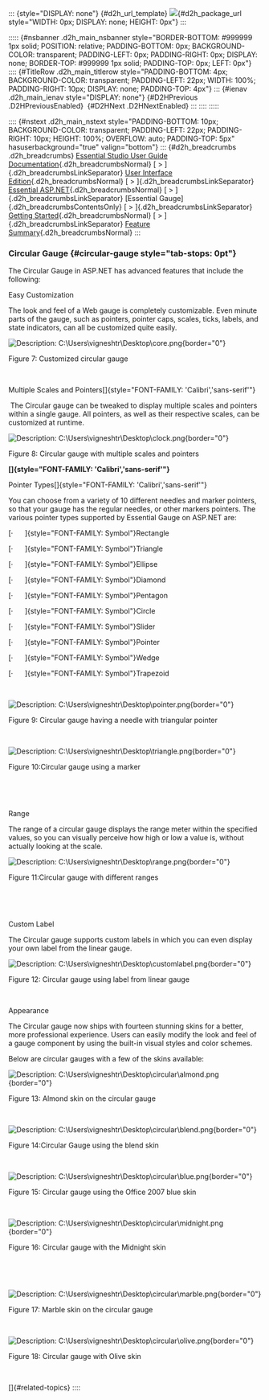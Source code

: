 ::: {style="DISPLAY: none"}
[](ms-xhelp:///?Id=d2h_url_template){#d2h_url_template} ![](!package_url!){#d2h_package_url style="WIDTH: 0px; DISPLAY: none; HEIGHT: 0px"}
:::

::::: {#nsbanner .d2h_main_nsbanner style="BORDER-BOTTOM: #999999 1px solid; POSITION: relative; PADDING-BOTTOM: 0px; BACKGROUND-COLOR: transparent; PADDING-LEFT: 0px; PADDING-RIGHT: 0px; DISPLAY: none; BORDER-TOP: #999999 1px solid; PADDING-TOP: 0px; LEFT: 0px"}
:::: {#TitleRow .d2h_main_titlerow style="PADDING-BOTTOM: 4px; BACKGROUND-COLOR: transparent; PADDING-LEFT: 22px; WIDTH: 100%; PADDING-RIGHT: 10px; DISPLAY: none; PADDING-TOP: 4px"}
::: {#ienav .d2h_main_ienav style="DISPLAY: none"}
[](ms-xhelp:///?Id=d797ebe8-dc93-4523-95bb-325c3a63eb23){#D2HPrevious .D2HPreviousEnabled}  [](ms-xhelp:///?Id=6b7066b0-5fc8-4784-bc6e-62b5fdb87071){#D2HNext .D2HNextEnabled}
:::
::::
:::::

:::: {#nstext .d2h_main_nstext style="PADDING-BOTTOM: 10px; BACKGROUND-COLOR: transparent; PADDING-LEFT: 22px; PADDING-RIGHT: 10px; HEIGHT: 100%; OVERFLOW: auto; PADDING-TOP: 5px" hasuserbackground="true" valign="bottom"}
::: {#d2h_breadcrumbs .d2h_breadcrumbs}
[Essential Studio User Guide Documentation](ms-xhelp:///?Id=12457748-09e3-4d74-a240-8e049cedf030){.d2h_breadcrumbsNormal} [ \> ]{.d2h_breadcrumbsLinkSeparator} [User Interface Edition](ms-xhelp:///?Id=c29296b7-531c-413b-a0ec-488ca1f7f669){.d2h_breadcrumbsNormal} [ \> ]{.d2h_breadcrumbsLinkSeparator} [Essential ASP.NET](ms-xhelp:///?Id=25c35330-c127-4dad-9a92-ed79dc7261a6){.d2h_breadcrumbsNormal} [ \> ]{.d2h_breadcrumbsLinkSeparator} [Essential Gauge]{.d2h_breadcrumbsContentsOnly} [ \> ]{.d2h_breadcrumbsLinkSeparator} [Getting Started](ms-xhelp:///?Id=34a29395-708d-43cb-9013-8c236b278443){.d2h_breadcrumbsNormal} [ \> ]{.d2h_breadcrumbsLinkSeparator} [Feature Summary](ms-xhelp:///?Id=d797ebe8-dc93-4523-95bb-325c3a63eb23){.d2h_breadcrumbsNormal}
:::

### Circular Gauge {#circular-gauge style="tab-stops: 0pt"}

The Circular Gauge in ASP.NET has advanced features that include the following:

Easy Customization

The look and feel of a Web gauge is completely customizable. Even minute parts of the gauge, such as pointers, pointer caps, scales, ticks, labels, and state indicators, can all be customized quite easily.

![Description: C:\\Users\\vigneshtr\\Desktop\\core.png](ImagesExt/image105_15.png){border="0"}

Figure 7: Customized circular gauge

 

Multiple Scales and Pointers[]{style="FONT-FAMILY: 'Calibri','sans-serif'"}

 The Circular gauge can be tweaked to display multiple scales and pointers within a single gauge. All pointers, as well as their respective scales, can be customized at runtime.

![Description: C:\\Users\\vigneshtr\\Desktop\\clock.png](ImagesExt/image105_16.png){border="0"}

Figure 8: Circular gauge with multiple scales and pointers

**[]{style="FONT-FAMILY: 'Calibri','sans-serif'"}**  

Pointer Types[]{style="FONT-FAMILY: 'Calibri','sans-serif'"}

You can choose from a variety of 10 different needles and marker pointers, so that your gauge has the regular needles, or other markers pointers. The various pointer types supported by Essential Gauge on ASP.NET are:

[·      ]{style="FONT-FAMILY: Symbol"}Rectangle

[·      ]{style="FONT-FAMILY: Symbol"}Triangle

[·      ]{style="FONT-FAMILY: Symbol"}Ellipse

[·      ]{style="FONT-FAMILY: Symbol"}Diamond

[·      ]{style="FONT-FAMILY: Symbol"}Pentagon

[·      ]{style="FONT-FAMILY: Symbol"}Circle

[·      ]{style="FONT-FAMILY: Symbol"}Slider

[·      ]{style="FONT-FAMILY: Symbol"}Pointer

[·      ]{style="FONT-FAMILY: Symbol"}Wedge

[·      ]{style="FONT-FAMILY: Symbol"}Trapezoid

 

![Description: C:\\Users\\vigneshtr\\Desktop\\pointer.png](ImagesExt/image105_17.png){border="0"}

Figure 9: Circular gauge having a needle with triangular pointer

 

![Description: C:\\Users\\vigneshtr\\Desktop\\triangle.png](ImagesExt/image105_18.png){border="0"}

Figure 10:Circular gauge using a marker

 

 

Range

The range of a circular gauge displays the range meter within the specified values, so you can visually perceive how high or low a value is, without actually looking at the scale.

![Description: C:\\Users\\vigneshtr\\Desktop\\range.png](ImagesExt/image105_19.png){border="0"}

Figure 11:Circular gauge with different ranges

 

 

Custom Label

The Circular gauge supports custom labels in which you can even display your own label from the linear gauge.

![Description: C:\\Users\\vigneshtr\\Desktop\\customlabel.png](ImagesExt/image105_20.png){border="0"}

Figure 12: Circular gauge using label from linear gauge

 

Appearance

The Circular gauge now ships with fourteen stunning skins for a better, more professional experience. Users can easily modify the look and feel of a gauge component by using the built-in visual styles and color schemes.

Below are circular gauges with a few of the skins available:

![Description: C:\\Users\\vigneshtr\\Desktop\\circular\\almond.png](ImagesExt/image105_21.png){border="0"}

Figure 13: Almond skin on the circular gauge

 

![Description: C:\\Users\\vigneshtr\\Desktop\\circular\\blend.png](ImagesExt/image105_22.png){border="0"}

Figure 14:Circular Gauge using the blend skin

 

![Description: C:\\Users\\vigneshtr\\Desktop\\circular\\blue.png](ImagesExt/image105_23.png){border="0"}

Figure 15: Circular gauge using the Office 2007 blue skin

 

![Description: C:\\Users\\vigneshtr\\Desktop\\circular\\midnight.png](ImagesExt/image105_24.png){border="0"}

Figure 16: Circular gauge with the Midnight skin

 

 

![Description: C:\\Users\\vigneshtr\\Desktop\\circular\\marble.png](ImagesExt/image105_25.png){border="0"}

Figure 17: Marble skin on the circular gauge

 

![Description: C:\\Users\\vigneshtr\\Desktop\\circular\\olive.png](ImagesExt/image105_26.png){border="0"}

Figure 18: Circular gauge with Olive skin

 

[]{#related-topics}
::::

